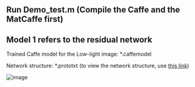 ## Run Demo_test.m (Compile the Caffe and the MatCaffe first)

## Model 1 refers to the residual network

Trained Caffe model for the Low-light image: *.caffemodel

Network structure: *.prototxt (to view the network structure, use [this link](http://ethereon.github.io/netscope/#/editor))


![image](https://github.com/csjcai/SICE/blob/master/Model%201/model1.bmp)
